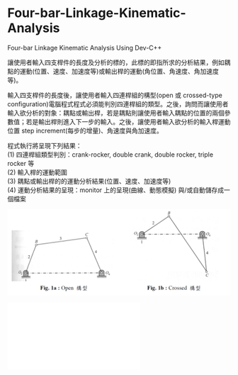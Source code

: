 # Four-bar-Linkage-Kinematic-Analysis
Four-bar Linkage Kinematic Analysis Using Dev-C++


讓使用者輸入四支桿件的長度及分析的標的，此標的即指所求的分析結果，例如耦點的運動(位置、速度、加速度等)或輸出桿的運動(角位置、角速度、角加速度等)。


輸入四支桿件的長度後，讓使用者輸入四連桿組的構型(open 或 crossed-type configuration)電腦程式程式必須能判別四連桿組的類型。之後，詢問而讓使用者輸入欲分析的對象：耦點或輸出桿，若是耦點則讓使用者輸入耦點的位置的兩個參數值；若是輸出桿則進入下一步的輸入。之後，讓使用者輸入欲分析的輸入桿運動位置 step increment(每步的增量)、角速度與角加速度。


程式執行將呈現下列結果：  
(1) 四連桿組類型判別：crank-rocker, double crank, double rocker, triple rocker 等   
(2) 輸入桿的運動範圍    
(3) 耦點或輸出桿的的運動分析結果(位置、速度、加速度等)    
(4) 運動分析結果的呈現：monitor 上的呈現(曲線、動態模擬) 與/或自動儲存成一個檔案    


![](fig1a_1b.PNG)

![](數值分析筆記.pdf)
